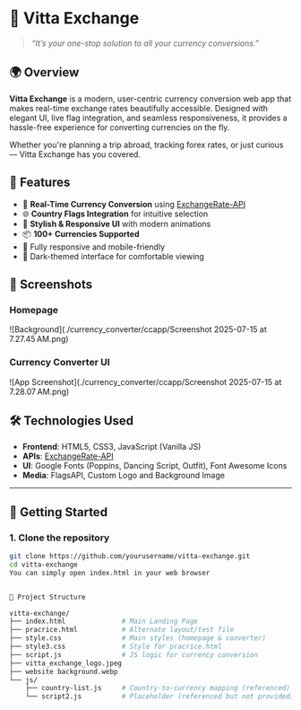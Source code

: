 # 💱 Vitta Exchange

> *“It’s your one-stop solution to all your currency conversions.”*

## 🌍 Overview

**Vitta Exchange** is a modern, user-centric currency conversion web app that makes real-time exchange rates beautifully accessible. Designed with elegant UI, live flag integration, and seamless responsiveness, it provides a hassle-free experience for converting currencies on the fly.

Whether you're planning a trip abroad, tracking forex rates, or just curious — Vitta Exchange has you covered.


## 🧠 Features

- 🔁 **Real-Time Currency Conversion** using [ExchangeRate-API](https://www.exchangerate-api.com/)
- 🌐 **Country Flags Integration** for intuitive selection
- 🎨 **Stylish & Responsive UI** with modern animations
- 📦 **100+ Currencies Supported**
- 📱 Fully responsive and mobile-friendly
- 🌙 Dark-themed interface for comfortable viewing


## 📸 Screenshots

### Homepage
![Background](./currency_converter/ccapp/Screenshot 2025-07-15 at 7.27.45 AM.png)

### Currency Converter UI
![App Screenshot](./currency_converter/ccapp/Screenshot 2025-07-15 at 7.28.07 AM.png)


## 🛠️ Technologies Used

- **Frontend**: HTML5, CSS3, JavaScript (Vanilla JS)
- **APIs**: [ExchangeRate-API](https://www.exchangerate-api.com/)
- **UI**: Google Fonts (Poppins, Dancing Script, Outfit), Font Awesome Icons
- **Media**: FlagsAPI, Custom Logo and Background Image

---

## 🚀 Getting Started

### 1. Clone the repository

```bash
git clone https://github.com/yourusername/vitta-exchange.git
cd vitta-exchange
You can simply open index.html in your web browser


📁 Project Structure

vitta-exchange/
├── index.html              # Main Landing Page
├── pracrice.html           # Alternate layout/test file
├── style.css               # Main styles (homepage & converter)
├── style3.css              # Style for pracrice.html
├── script.js               # JS logic for currency conversion
├── vitta_exchange_logo.jpeg
├── website background.webp
└── js/
    ├── country-list.js     # Country-to-currency mapping (referenced)
    └── script2.js          # Placeholder (referenced but not provided)
